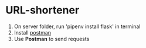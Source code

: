 # URL-shortener

1. On server folder, run 'pipenv install flask' in terminal
2. Install [postman]("https://www.postman.com/")
3. Use **Postman** to send requests
